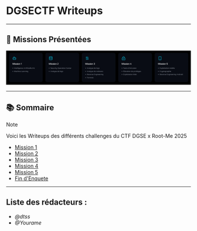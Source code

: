 # DGSECTF Writeups

---

## 🚀 Missions Présentées

![Missions](ignore/missions.png)

---

## 📚 Sommaire

> [!NOTE]
> Voici les Writeups des différents challenges du CTF DGSE x Root-Me 2025

- [Mission 1](./mission-1/writeup.md)
- [Mission 2](./mission-2/m2writeup.md) 
- [Mission 3](./mission-3/writeup.md)
- [Mission 4](./mission-4/m4writeup.md) 
- [Mission 5](./mission-5/writeup.md) 
- [Fin d'Enquete](./fin-enquete/writeup.md) 

--- 

## Liste des rédacteurs :

- *@dtss*
- *@Yourame*
